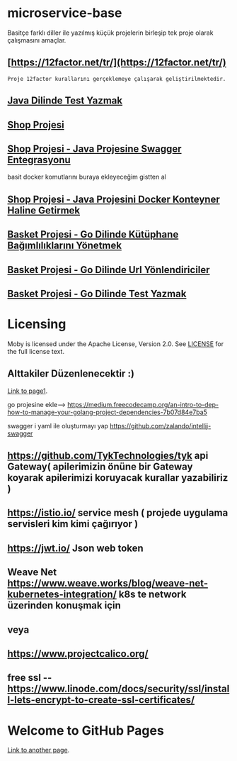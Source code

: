 # microservice-base

Basitçe farklı diller ile yazılmış küçük projelerin birleşip tek proje olarak çalışmasını amaçlar.


    
   [https://12factor.net/tr/](https://12factor.net/tr/)
   --
    Proje 12factor kurallarını gerçeklemeye çalışarak geliştirilmektedir.



[Java Dilinde Test Yazmak](././pages/page2.md)
--

[Shop Projesi](././pages/page4.md)
--

[Shop Projesi - Java Projesine Swagger Entegrasyonu](././pages/page5.md)
--

basit docker komutlarını buraya ekleyeceğim gistten al

[Shop Projesi - Java Projesini Docker Konteyner Haline Getirmek](././pages/page6.md)
--

[Basket Projesi - Go Dilinde Kütüphane Bağımlılıklarını Yönetmek](././pages/page7.md)
--

[Basket Projesi - Go Dilinde Url Yönlendiriciler](././pages/page8.md)
--

[Basket Projesi - Go Dilinde Test Yazmak](././pages/page3.md)
--



Licensing
=========
Moby is licensed under the Apache License, Version 2.0. See
[LICENSE](https://github.com/microservice-base/microservice-base.github.io/blob/master/LICENSE) for the full
license text.


Alttakiler Düzenlenecektir :)
--
[Link to page1](././pages/page1.md).

go projesine ekle--> https://medium.freecodecamp.org/an-intro-to-dep-how-to-manage-your-golang-project-dependencies-7b07d84e7ba5

swagger i yaml ile oluşturmayı yap
https://github.com/zalando/intellij-swagger

https://github.com/TykTechnologies/tyk api Gateway( apilerimizin önüne bir Gateway koyarak apilerimizi koruyacak kurallar yazabiliriz )
--    
https://istio.io/ service mesh ( projede uygulama servisleri kim kimi çağırıyor )
--    
https://jwt.io/ Json web token
-- 

Weave Net  https://www.weave.works/blog/weave-net-kubernetes-integration/ k8s te network üzerinden konuşmak için
--
veya 
--
https://www.projectcalico.org/
--
free ssl  --  https://www.linode.com/docs/security/ssl/install-lets-encrypt-to-create-ssl-certificates/
--


# Welcome to GitHub Pages

[Link to another page](./another-page.md).
